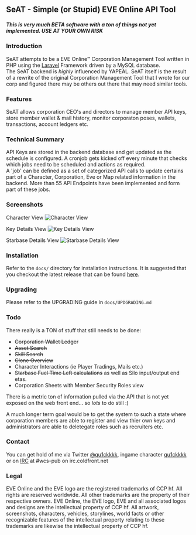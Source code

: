 ## SeAT - Simple (or Stupid) EVE Online API Tool ##

##### *This is very much BETA software with a ton of things not yet implemented. USE AT YOUR OWN RISK* #####

### Introduction ###
SeAT attempts to be a EVE Online™ Corporation Management Tool written in PHP using the [Laravel][1] Framework driven by a MySQL database.  
The SeAT backend is *highly* influenced by YAPEAL. SeAT itself is the result of a rewrite of the original Corporation Management Tool that I wrote for our corp and figured there may be others out there that may need similar tools.

### Features ###
SeAT allows corporation CEO's and directors to manage member API keys, store member wallet & mail history, monitor corporaton poses, wallets, transactions, account ledgers etc.

### Technical Summary ###
API Keys are stored in the backend database and get updated as the schedule is configured. A cronjob gets kicked off every minute that checks which jobs need to be scheduled and actions as required.  
A 'job' can be defined as a set of categorized API calls to update certains part of a Character, Corporation, Eve or Map related information in the backend. More than 55 API Endpoints have been implemented and form part of these jobs.

### Screenshots ###

Character View
![Character View](http://i.imgur.com/EV1G2NC.png)

Key Details View
![Key Details View](http://i.imgur.com/qL1X41M.png)

Starbase Details View
![Starbase Details View](http://i.imgur.com/djeC4ui.png)

### Installation ###
Refer to the `docs/` directory for installation instructions. It is suggested that you checkout the latest release that can be found [here](https://github.com/eve-seat/seat/releases).

### Upgrading ###
Please refer to the UPGRADING guide in `docs/UPDGRADING.md`

### Todo ###
There really is a TON of stuff that still needs to be done:

- ~~Corporation Wallet Ledger~~
- ~~Asset Search~~
- ~~Skill Search~~
- ~~Clone Overview~~
- Character Interactions (ie Player Tradings, Mails etc.)
- ~~Starbase Fuel Time Left calculations~~ as well as Silo input/output end etas.
- Corporation Sheets with Member Security Roles view

There is a metric ton of information pulled via the API that is not yet exposed on the web front end... so *lots* to do still :)

A much longer term goal would be to get the system to such a state where corporation members are able to register and view thier own keys and administrators are able to deletegate roles such as recruiters etc.

### Contact ###
You can get hold of me via Twitter [@qu1ckkkk](https://twitter.com/qu1ckkkk), ingame character [qu1ckkkk](http://evewho.com/pilot/qu1ckkkk) or on [IRC](https://kiwiirc.com/client/irc.coldfront.net/?nick=seat_user|?#wcs-pub) at #wcs-pub on irc.coldfront.net

  [1]: http://laravel.com/

### Legal ###
EVE Online and the EVE logo are the registered trademarks of CCP hf. All rights are reserved worldwide. All other trademarks are the property of their respective owners. EVE Online, the EVE logo, EVE and all associated logos and designs are the intellectual property of CCP hf. All artwork, screenshots, characters, vehicles, storylines, world facts or other recognizable features of the intellectual property relating to these trademarks are likewise the intellectual property of CCP hf.
